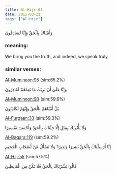 ```yaml
---
title: Al-Hijr:64
date: 2015-03-22
tags: ["Al-Hijr"]
---
```

وَأَتَيْنَاكَ بِالْحَقِّ وَإِنَّا لَصَادِقُونَ
### meaning: 
We bring you the truth, and indeed, we speak truly.
### similar verses: 

[Al-Muminoon:95](/23/95) (sim:65.2%)

وَإِنَّا عَلَىٰ أَنْ نُرِيَكَ مَا نَعِدُهُمْ لَقَادِرُونَ

[Al-Muminoon:90](/23/90) (sim:59.6%)

بَلْ أَتَيْنَاهُمْ بِالْحَقِّ وَإِنَّهُمْ لَكَاذِبُونَ

[Al-Furqaan:33](/25/33) (sim:59.3%)

وَلَا يَأْتُونَكَ بِمَثَلٍ إِلَّا جِئْنَاكَ بِالْحَقِّ وَأَحْسَنَ تَفْسِيرًا

[Al-Baqara:119](/2/119) (sim:59.2%)

إِنَّا أَرْسَلْنَاكَ بِالْحَقِّ بَشِيرًا وَنَذِيرًا ۖ وَلَا تُسْأَلُ عَنْ أَصْحَابِ الْجَحِيمِ

[Al-Hijr:55](/15/55) (sim:57.5%)

قَالُوا بَشَّرْنَاكَ بِالْحَقِّ فَلَا تَكُنْ مِنَ الْقَانِطِينَ

